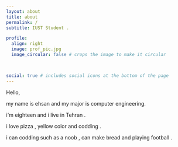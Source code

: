 ```yaml
---
layout: about
title: about
permalink: /
subtitle: IUST Student .

profile:
  align: right
  image: prof_pic.jpg
  image_circular: false # crops the image to make it circular
  


social: true # includes social icons at the bottom of the page
---
```


Hello, 

my name is ehsan and my major is computer engineering.

i'm eighteen and i live in Tehran .

i love pizza , yellow color and codding .

i can codding such as a noob , can make bread and playing football .





